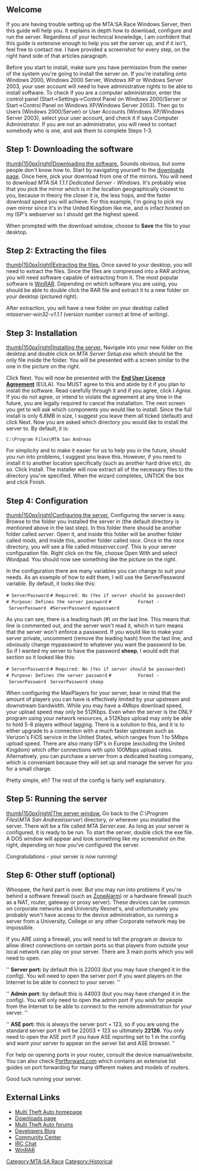 Welcome
-------

If you are having trouble setting up the MTA:SA Race Windows Server, then this guide will help you. It explains in depth how to download, configure and run the server. Regardless of your technical knowledge, I am confident that this guide is extensive enough to help you set the server up, and if it isn't, feel free to contact me. I have provided a screenshot for every step, on the right hand side of that articles paragraph.

Before you start to install, make sure you have permission from the owner of the system you're going to install the server on. If you're installing onto Windows 2000, Windows 2000 Server, Windows XP or Windows Server 2003, your user account will need to have administrative rights to be able to install software. To check if you are a computer administrator, enter the control panel (Start-&gt;Settings-&gt;Control Panel on Windows 2000/Server or Start-&gt;Control Panel on Windows XP/Windows Server 2003). Then go to Users (Windows 2000/Server) or User Accounts (Windows XP/Windows Server 2003), select your user account, and check it if says Computer Administrator. If you are not an administrator, you will need to contact somebody who is one, and ask them to complete Steps 1-3.

Step 1: Downloading the software
--------------------------------

[thumb|150px|right|Downloading the software.](/Image:Mtasa-server_win01.png.md "wikilink") Sounds obvious, but some people don't know how to. Start by navigating yourself to the [downloads page](http://light.mtavc.com/). Once here, pick your download from one of the mirrors. You will need to download *MTA:SA 1.1.1 Dedicated Server - Windows*. It's probably wise that you pick the mirror which is in the location geographically closest to you, because in theory the closer it is, the less hops, and the faster download speed you will achieve. For this example, I'm going to pick my own mirror since it's in the United Kingdom like me, and is infact hosted on my ISP's webserver so I should get the highest speed.

When prompted with the download window, choose to **Save** the file to your desktop.

Step 2: Extracting the files
----------------------------

[thumb|150px|right|Extracting the files.](/Image:Mtasa-server_win02.png.md "wikilink") Once saved to your desktop, you will need to extract the files. Since the files are compressed into a RAR archive, you will need software capable of extracting from it. The most popular software is [WinRAR](http://www.rarlabs.com/). Depending on which software you are using, you should be able to double click the RAR file and extract it to a new folder on your desktop (pictured right).

After extraction, you will have a new folder on your desktop called *mtaserver-win32-v1.1.1* (version number correct at time of writing).

Step 3: Installation
--------------------

[thumb|150px|right|Installing the server.](/Image:Mtasa-server_win03.png.md "wikilink") Navigate into your new folder on the desktop and double click on *MTA Server Setup.exe* which should be the only file inside the folder. You will be presented with a screen similar to the one in the picture on the right.

Click Next. You will now be presented with the **[End User Licence Agreement](/End_User_Licence_Agreement.md "wikilink")** (EULA). You MUST agree to this and abide by it if you plan to install the software. Read carefully through it and if you agree, click *I Agree.* If you do not agree, or intend to violate the agreement at any time in the future, you are legally required to cancel the installation. The next screen you get to will ask which components you would like to install. Since the full install is only 6.8MB in size, I suggest you leave them all ticked (default) and click Next. Now you are asked which directory you would like to install the server to. By default, it is:

`C:\Program Files\MTA San Andreas`

For simplicity and to make it easier for us to help you in the future, should you run into problems, I suggest you leave this. However, if you need to install it to another location specifically (such as another hard drive etc), do so. Click Install. The installer will now extract all of the necessary files to the directory you've specified. When the wizard completes, UNTICK the box and click Finish.

Step 4: Configuration
---------------------

[thumb|150px|right|Configuring the server.](/Image:Mtasa-server_win04.png.md "wikilink") Configuring the server is easy. Browse to the folder you installed the server in (the default directory is mentioned above in the last step). In this folder there should be another folder called *server*. Open it, and inside this folder will be another folder called *mods*, and inside this, another folder called *race*. Once in the *race* directory, you will see a file called *mtaserver.conf*. This is your server configuration file. Right click on the file, choose Open With and select Wordpad. You should now see something like the picture on the right.

In the configuration there are many variables you can change to suit your needs. As an example of how to edit them, I will use the ServerPassword variable. By default, it looks like this:

`# ServerPassword`
`# Required: No (Yes if server should be passworded)`
`# Purpose: Defines the server password`
`#          Format - ServerPassword `<password>
`#ServerPassword mypassword`

As you can see, there is a leading hash (\#) on the last line. This means that line is commented out, and the server won't read it, which in turn means that the server won't enforce a password. If you would like to make your server private, uncomment (remove the leading hash) from the last line, and obviously change mypassword to whatever you want the password to be. So if I wanted my server to have the password **sheep**, I would edit that section so it looked like this:

`# ServerPassword`
`# Required: No (Yes if server should be passworded)`
`# Purpose: Defines the server password`
`#          Format - ServerPassword `<password>
`ServerPassword sheep`

When configuring the MaxPlayers for your server, bear in mind that the amount of players you can have is effectively limited by your upstream and downstream bandwidth. While you may have a 4Mbps download speed, your upload speed may only be 512Kbps. Even when the server is the ONLY program using your network resources, a 512Kbps upload may only be able to hold 5-8 players without lagging. There is a solution to this, and it is to either upgrade to a connection with a much faster upstream such as Verizon's FiOS service in the United States, which ranges from 1 to 5Mbps upload speed. There are also many ISP's in Europe (excluding the United Kingdom) which offer connections with upto 100Mbps upload rates. Alternatively, you can purchase a server from a dedicated hosting company, which is conveniant because they will set up and manage the server for you for a small charge.

Pretty simple, eh? The rest of the config is fairly self explanatory.

Step 5: Running the server
--------------------------

[thumb|150px|right|The server window.](/Image:Mtasa-server_win05.png.md "wikilink") Go back to the *C:\\Program Files\\MTA San Andreas\\server\\* directory, or wherever you installed the server. There will be a file called *MTA Server.exe.* As long as your server is configured, it is ready to be run. To start the server, double click the exe file. A DOS window will appear and look something like my screenshot on the right, depending on how you've configured the server.

Congratulations - your server is now running!

Step 6: Other stuff (optional)
------------------------------

Whoopee, the hard part is over. But you may run into problems if you're behind a software firewall (such as [ZoneAlarm](http://www.zonelabs.com/)) or a hardware firewall (such as a NAT, router, gateway or proxy server). These devices can be common on corporate networks and University Resnet's, and unfortunately you probably won't have access to the device administration, so running a server from a University, College or any other Corporate network may be impossible.

If you ARE using a firewall, you will need to tell the program or device to allow direct connections on certain ports so that players from outside your local network can play on your server. There are 3 main ports which you will need to open.

'' **Server port:** by default this is 22003 (but you may have changed it in the config). You will need to open the server port if you want players on the Internet to be able to connect to your server. ''

'' **Admin port:** by default this is 44003 (but you may have changed it in the config). You will only need to open the admin port if you wish for people from the Internet to be able to connect to the remote administration for your server. ''

'' **ASE port:** this is always the server port + 123, so if you are using the standard server port it will be 22003 + 123 so ultimately **22126**. You only need to open the ASE port if you have ASE reporting set to 1 in the config and want your server to appear on the server list and ASE browser. ''

For help on opening ports in your router, consult the device manual/website. You can also check [Portforward.com](http://www.portforward.com/english/routers/port_forwarding/routerindex.htm) which contains an extensive list guides on port forwarding for many different makes and models of routers.

Good luck running your server.

External Links
--------------

-   [Multi Theft Auto homepage](http://www.multitheftauto.com)
-   [Downloads page](http://light.mtavc.com/)
-   [Multi Theft Auto forums](http://forum.mtavc.com/index.php)
-   [Developers Blog](http://multitheftauto.com/blog)
-   [Community Center](http://center.mtasa.com/)
-   [IRC Chat](http://www.multitheftauto.com/irc.php)
-   [WinRAR](http://www.rarlabs.com/)

[Category:MTA:SA Race](/Category:MTA:SA_Race.md "wikilink") [Category:Historical](/Category:Historical.md "wikilink")
